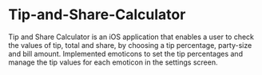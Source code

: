 # Tip-and-Share-Calculator
Tip and Share Calculator is an iOS application that enables a user to check the values of tip, total and share, by choosing a tip percentage, party-size and bill amount. Implemented emoticons to set the tip percentages and manage the tip values for each emoticon in the settings screen.
